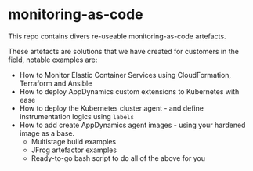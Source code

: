 # monitoring-as-code

This repo contains divers re-useable monitoring-as-code artefacts. 

These artefacts are solutions that we have created for customers in the field, notable examples are: 

- How to Monitor Elastic Container Services using CloudFormation, Terraform and Ansible 
- How to deploy AppDynamics custom extensions to Kubernetes with ease 
- How to deploy the Kubernetes cluster agent - and define instrumentation logics using `labels`
- How to add create AppDynamics agent images - using your hardened image as a base. 
  - Multistage build examples 
  - JFrog artefactor examples 
  - Ready-to-go bash script to do all of the above for you 
  
